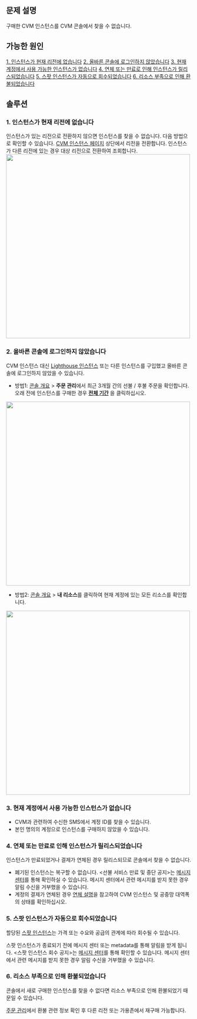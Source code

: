 ## 문제 설명
구매한 CVM 인스턴스를 CVM 콘솔에서 찾을 수 없습니다.


## 가능한 원인
[1. 인스턴스가 현재 리전에 없습니다](#1)
[2. 올바른 콘솔에 로그인하지 않았습니다](#2)
[3. 현재 계정에서 사용 가능한 인스턴스가 없습니다](#3)
[4. 연체 또는 만료로 인해 인스턴스가 릴리스되었습니다](#4)
[5. 스팟 인스턴스가 자동으로 회수되었습니다](#5)
[6. 리소스 부족으로 인해 환불되었습니다](#6)


## 솔루션
[](id:1)
### 1. 인스턴스가 현재 리전에 없습니다
인스턴스가 있는 리전으로 전환하지 않으면 인스턴스를 찾을 수 없습니다. 다음 방법으로 확인할 수 있습니다.
[CVM 인스턴스 페이지](https://console.cloud.tencent.com/cvm/instance) 상단에서 리전을 전환합니다. 인스턴스가 다른 리전에 있는 경우 대상 리전으로 전환하여 조회합니다. 
<img src="https://qcloudimg.tencent-cloud.cn/raw/9f3877ec56c7a19adf8c3e5594d5038f.png" width="500px"/>

[](id:2)

### 2. 올바른 콘솔에 로그인하지 않았습니다
CVM 인스턴스 대신 [Lighthouse 인스턴스](https://console.cloud.tencent.com/lighthouse/instance) 또는 다른 인스턴스를 구입했고 올바른 콘솔에 로그인하지 않았을 수 있습니다.
- 방법1: [콘솔 개요](https://console.cloud.tencent.com/) > **주문 관리**에서 최근 3개월 간의 선불 / 후불 주문을 확인합니다. 오래 전에 인스턴스를 구매한 경우 **[전체 기간](https://console.cloud.tencent.com/expense/deal)** 을 클릭하십시오. 
<img src="https://qcloudimg.tencent-cloud.cn/raw/435aaa01910882ffd0edf1a1dd94a1e0.png" width="500px"/>                                       	

- 방법2: [콘솔 개요](https://console.cloud.tencent.com/) > **내 리소스**를 클릭하여 현재 계정에 있는 모든 리소스를 확인합니다.  
<img src="https://qcloudimg.tencent-cloud.cn/raw/0b159468504385294580b4485235f976.png" width="500px"/>              



[](id:3)

### 3. 현재 계정에서 사용 가능한 인스턴스가 없습니다
- CVM과 관련하여 수신한 SMS에서 계정 ID를 찾을 수 있습니다.
- 본인 명의의 계정으로 인스턴스를 구매하지 않았을 수 있습니다. 

[](id:4)

### 4. 연체 또는 만료로 인해 인스턴스가 릴리스되었습니다
인스턴스가 만료되었거나 결제가 연체된 경우 릴리스되므로 콘솔에서 찾을 수 없습니다.

- 폐기된 인스턴스는 복구할 수 없습니다. <선불 서비스 만료 및 중단 공지>는 [메시지 센터](https://console.cloud.tencent.com/message/index)를 통해 확인하실 수 있습니다. 메시지 센터에서 관련 메시지를 받지 못한 경우 알림 수신을 거부했을 수 있습니다.
- 계정의 결제가 연체된 경우 [연체 설명](https://intl.cloud.tencent.com/document/product/213/2181)을 참고하여 CVM 인스턴스 및 공중망 대역폭의 상태를 확인하십시오.

[](id:5)

### 5. 스팟 인스턴스가 자동으로 회수되었습니다
할당된 [스팟 인스턴스](https://intl.cloud.tencent.com/document/product/213/17816)는 가격 또는 수요와 공급의 관계에 따라 회수될 수 있습니다.

스팟 인스턴스가 종료되기 전에 메시지 센터 또는 metadata를 통해 알림을 받게 됩니다. <스팟 인스턴스 회수 공지>는 [메시지 센터](https://console.cloud.tencent.com/message/index)를 통해 확인할 수 있습니다. 메시지 센터에서 관련 메시지를 받지 못한 경우 알림 수신을 거부했을 수 있습니다. 

[](id:6)

### 6. 리소스 부족으로 인해 환불되었습니다
콘솔에서 새로 구매한 인스턴스를 찾을 수 없다면 리소스 부족으로 인해 환불되었기 때문일 수 있습니다.

[주문 관리](https://console.cloud.tencent.com/expense/deal)에서 환불 관련 정보 확인 후 다른 리전 또는 가용존에서 재구매 가능합니다.
